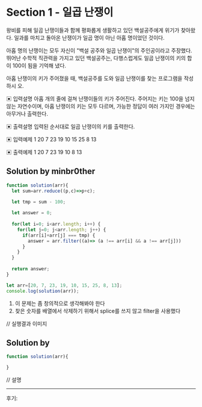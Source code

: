 # Section 1 - 일곱 난쟁이

왕비를 피해 일곱 난쟁이들과 함께 평화롭게 생활하고 있던 백설공주에게 위기가 찾아왔다. 일과를 마치고 돌아온 난쟁이가 일곱 명이 아닌 아홉 명이었던 것이다.

아홉 명의 난쟁이는 모두 자신이 "백설 공주와 일곱 난쟁이"의 주인공이라고 주장했다. 뛰어난 수학적 직관력을 가지고 있던 백설공주는, 다행스럽게도 일곱 난쟁이의 키의 합이 100이 됨을 기억해 냈다.

아홉 난쟁이의 키가 주어졌을 때, 백설공주를 도와 일곱 난쟁이를 찾는 프로그램을 작성하시 오.

▣ 입력설명 아홉 개의 줄에 걸쳐 난쟁이들의 키가 주어진다. 주어지는 키는 100을 넘지 않는 자연수이며, 아홉 난쟁이의 키는 모두 다르며, 가능한 정답이 여러 가지인 경우에는 아무거나 출력한다.

▣ 출력설명 입력된 순서대로 일곱 난쟁이의 키를 출력한다.

▣ 입력예제 1 20 7 23 19 10 15 25 8 13

▣ 출력예제 1 20 7 23 19 10 8 13



## Solution by minbr0ther

```js
function solution(arr){
  let sum=arr.reduce((p,c)=>p+c);

  let tmp = sum - 100;
  
  let answer = 0;
  
  for(let i=0; i<arr.length; i++) {
    for(let j=0; j<arr.length; j++) {
      if(arr[i]+arr[j] === tmp) {
        answer = arr.filter((a)=> (a !== arr[i] && a !== arr[j]))
      }
    }
  }
  
  return answer;
}

let arr=[20, 7, 23, 19, 10, 15, 25, 8, 13];
console.log(solution(arr));
```

1. 이 문제는 좀 창의적으로 생각해봐야 한다
2. 찾은 숫자를 배열에서 삭제하기 위해서 splice를 쓰지 않고 filter을 사용했다



// 실행결과 이미지



## Solution by 

```js
function solution(arr){

}
```

// 설명

------

후기: 

